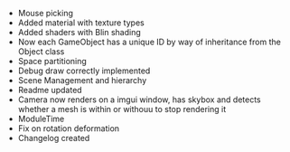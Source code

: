 * Mouse picking
* Added material with texture types
* Added shaders with Blin shading
* Now each GameObject has a unique ID by way of inheritance from the Object class
* Space partitioning
* Debug draw correctly implemented
* Scene Management and hierarchy
* Readme updated
* Camera now renders on a imgui window, has skybox and detects whether a mesh is within or withouu to stop rendering it
* ModuleTime
* Fix on rotation deformation
* Changelog created
